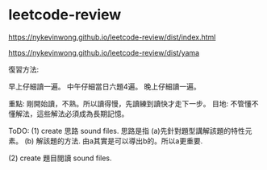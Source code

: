 # leetcode-review
https://nykevinwong.github.io/leetcode-review/dist/index.html

https://nykevinwong.github.io/leetcode-review/dist/yama

復習方法:

早上仔細讀一遍。
中午仔細當日六題4遍。
晚上仔細讀一遍。

重點: 剛開始讀，不熟。所以讀得慢，先讀練到讀快才走下一步。
目地: 不管懂不懂解法，這些解法必須成為長期記憶。

ToDO:
(1) create 思路 sound files. 
思路是指 (a)先針對題型講解該題的特性元素。 (b) 解該題的方法. 由a其實是可以導出b的。所以a更重要.

(2) create 題目閱讀 sound files.

